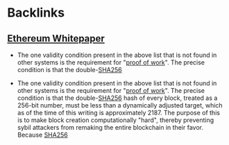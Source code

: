 
# Backlinks
## [Ethereum Whitepaper](<Ethereum Whitepaper.md>)
- The one validity condition present in the above list that is not found in other systems is the requirement for "[proof of work](<proof of work.md>)". The precise condition is that the double-[SHA256](<SHA256.md>)

- The one validity condition present in the above list that is not found in other systems is the requirement for "[proof of work](<proof of work.md>)". The precise condition is that the double-[SHA256](<SHA256.md>) hash of every block, treated as a 256-bit number, must be less than a dynamically adjusted target, which as of the time of this writing is approximately 2187. The purpose of this is to make block creation computationally "hard", thereby preventing sybil attackers from remaking the entire blockchain in their favor. Because [SHA256](<SHA256.md>)


